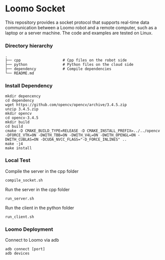 # Loomo Socket

This repository provides a socket protocol that supports real-time data communication between a Loomo robot and a remote computer, such as a laptop or a server machine. The code and examples are tested on Linux.

### Directory hierarchy

    .
    ├── cpp                   # Cpp files on the robot side
    ├── python                # Python files on the cloud side
    ├── dependency            # Compile dependencies
    └── README.md

### Install Dependency

```
mkdir depencency 
cd dependency
wget https://github.com/opencv/opencv/archive/3.4.5.zip
unzip 3.4.5.zip
mkdir opencv 
cd opencv-3.4.5
mkdir build
cd build
cmake -D CMAKE_BUILD_TYPE=RELEASE -D CMAKE_INSTALL_PREFIX=../../opencv -DFORCE_VTK=ON -DWITH_TBB=ON -DWITH_V4L=ON -DWITH_OPENGL=ON -DWITH_CUBLAS=ON -DCUDA_NVCC_FLAGS="-D_FORCE_INLINES" ..
make -j4
make install
```

### Local Test

Compile the server in the cpp folder
```
compile_socket.sh
```

Run the server in the cpp folder
```
run_server.sh
```

Run the client in the python folder
```
run_client.sh
```

### Loomo Deployment
Connect to Loomo via adb
```
adb connect [port]
adb devices
```